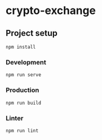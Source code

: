 # crypto-exchange

## Project setup
```
npm install
```

### Development
```
npm run serve
```

### Production
```
npm run build
```

### Linter
```
npm run lint
```
